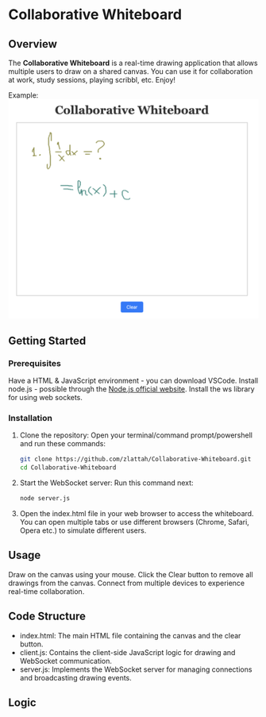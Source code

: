 # Collaborative Whiteboard

## Overview

The **Collaborative Whiteboard** is a real-time drawing application that allows multiple users to draw on a shared canvas. You can use it for collaboration at work, study sessions, playing scribbl, etc. Enjoy!

Example:
![Whiteboard picture](https://github.com/zlattah/Collaborative-Whiteboard/blob/master/whiteboard.png?raw=true)

## Getting Started

### Prerequisites

Have a HTML & JavaScript environment - you can download VSCode. Install node.js - possible through the [Node.js official website](https://nodejs.org/). Install the ws library for using web sockets.

### Installation

1. Clone the repository:
 Open your terminal/command prompt/powershell and run these commands:
   ```bash
   git clone https://github.com/zlattah/Collaborative-Whiteboard.git
   cd Collaborative-Whiteboard

3. Start the WebSocket server:
   Run this command next:
   ```bash
   node server.js

4. Open the index.html file in your web browser to access the whiteboard. You can open multiple tabs or use different browsers (Chrome, Safari, Opera etc.) to simulate different users.

## Usage
Draw on the canvas using your mouse.
Click the Clear button to remove all drawings from the canvas.
Connect from multiple devices to experience real-time collaboration.

## Code Structure
- index.html: The main HTML file containing the canvas and the clear button.
- client.js: Contains the client-side JavaScript logic for drawing and WebSocket communication.
- server.js: Implements the WebSocket server for managing connections and broadcasting drawing events.

## Logic
